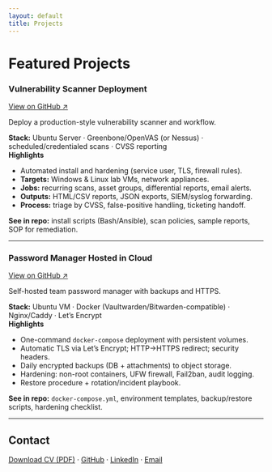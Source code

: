 ```yaml
---
layout: default
title: Projects
---
```


# Featured Projects

### Vulnerability Scanner Deployment  
[View on GitHub ↗](https://github.com/davgram/vuln-scanner-deployment)

Deploy a production-style vulnerability scanner and workflow.

**Stack:** Ubuntu Server · Greenbone/OpenVAS (or Nessus) · scheduled/credentialed scans · CVSS reporting  
**Highlights**
- Automated install and hardening (service user, TLS, firewall rules).
- **Targets:** Windows & Linux lab VMs, network appliances.
- **Jobs:** recurring scans, asset groups, differential reports, email alerts.
- **Outputs:** HTML/CSV reports, JSON exports, SIEM/syslog forwarding.
- **Process:** triage by CVSS, false-positive handling, ticketing handoff.

**See in repo:** install scripts (Bash/Ansible), scan policies, sample reports, SOP for remediation.

---

### Password Manager Hosted in Cloud  
[View on GitHub ↗](https://github.com/davgram/password-manager-cloud)

Self-hosted team password manager with backups and HTTPS.

**Stack:** Ubuntu VM · Docker (Vaultwarden/Bitwarden-compatible) · Nginx/Caddy · Let’s Encrypt  
**Highlights**
- One-command `docker-compose` deployment with persistent volumes.
- Automatic TLS via Let’s Encrypt; HTTP→HTTPS redirect; security headers.
- Daily encrypted backups (DB + attachments) to object storage.
- Hardening: non-root containers, UFW firewall, Fail2ban, audit logging.
- Restore procedure + rotation/incident playbook.

**See in repo:** `docker-compose.yml`, environment templates, backup/restore scripts, hardening checklist.

---

## Contact
[Download CV (PDF)](./Davide_Gramuglia_CV.pdf) · [GitHub](https://github.com/davgram) · [LinkedIn](https://www.linkedin.com/in/your-link) · [Email](mailto:your.email@example.com)

